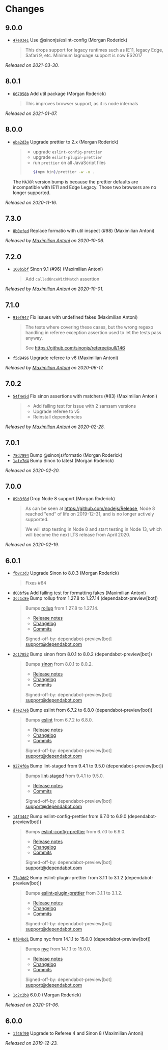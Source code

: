 # Changes

## 9.0.0

- [`47e03e1`](https://github.com/sinonjs/referee-sinon/commit/47e03e18df3d68de2c1ad5e42a97ec2c2070a141)
  Use @sinonjs/eslint-config (Morgan Roderick)
    >
    > This drops support for legacy runtimes such as IE11, legacy Edge, Safari 9, etc. Minimum lagnuage support is now ES2017
    >

_Released on 2021-03-30._

## 8.0.1

- [`667058b`](https://github.com/sinonjs/referee-sinon/commit/667058b1b1ed4a6ae3bc0bb0a046f8b0e5550331)
  Add util package (Morgan Roderick)
    >
    > This improves browser support, as it is node internals
    >

_Released on 2021-01-07._

## 8.0.0

- [`eba2d3e`](https://github.com/sinonjs/referee-sinon/commit/eba2d3eb6be093ee84e165d1a38761659cb87fe5)
  Upgrade prettier to 2.x (Morgan Roderick)
    >
    > * upgrade `eslint-config-prettier`
    > * upgrade `eslint-plugin-prettier`
    > * run `prettier` on all JavaScript files
    >     ```sh
    >     $(npm bin)/prettier -w -u .
    >     ```
    >

  The `MAJOR` version bump is because the prettier defaults are incompatible
  with IE11 and Edge Legacy. Those two browsers are no longer supported.

_Released on 2020-11-16._

## 7.3.0

- [`8b0efed`](https://github.com/sinonjs/referee-sinon/commit/8b0efed86f13ec01a683cc1ed12bda0a18ea776d)
  Replace formatio with util inspect (#98) (Maximilian Antoni)

_Released by [Maximilian Antoni](https://github.com/mantoni) on 2020-10-06._

## 7.2.0

- [`160b5bf`](https://github.com/sinonjs/referee-sinon/commit/160b5bfce23bb8a4100c9e2af084fb1a16a72930)
  Sinon 9.1 (#96) (Maximilian Antoni)
    >
    > Add `calledOnceWithMatch` assertion
    >

_Released by [Maximilian Antoni](https://github.com/mantoni) on 2020-10-01._

## 7.1.0

- [`91ef947`](https://github.com/sinonjs/referee-sinon/commit/91ef947a8b9508c7dcd755c5a89763b580a99e61)
  Fix issues with undefined fakes (Maximilian Antoni)
    >
    > The tests where covering these cases, but the wrong regexp handling in
    > referee exception assertion used to let the tests pass anyway.
    >
    > See https://github.com/sinonjs/referee/pull/146
    >
- [`f5d9496`](https://github.com/sinonjs/referee-sinon/commit/f5d9496c4646426d00e38087cc48e6464c53bdee)
  Upgrade referee to v6 (Maximilian Antoni)

_Released by [Maximilian Antoni](https://github.com/mantoni) on 2020-06-17._

## 7.0.2

- [`54f4e5d`](https://github.com/sinonjs/referee-sinon/commit/54f4e5d7cd208a0a566bd5697c678cb44a48633f)
  Fix sinon assertions with matchers (#83) (Maximilian Antoni)
    >
    > * Add failing test for issue with 2 samsam versions
    > * Upgrade referee to v5
    > * Reinstall dependencies
    >

_Released by [Maximilian Antoni](https://github.com/mantoni) on 2020-02-28._

## 7.0.1

- [`78d7894`](https://github.com/sinonjs/referee-sinon/commit/78d7894556d0723b02e84d7cb44acccc834146d0)
  Bump @sinonjs/formatio (Morgan Roderick)
- [`1afe7d4`](https://github.com/sinonjs/referee-sinon/commit/1afe7d49879668b3903b183a3b9271aacb12db8b)
  Bump Sinon to latest (Morgan Roderick)

_Released on 2020-02-20._

## 7.0.0

- [`89b3f8d`](https://github.com/sinonjs/referee-sinon/commit/89b3f8d01ee44244d7322b11d646851960302994)
  Drop Node 8 support (Morgan Roderick)
    >
    > As can be seen at https://github.com/nodejs/Release, Node 8 reached
    > "end" of life on 2019-12-31, and is no longer actively supported.
    >
    > We will stop testing in Node 8 and start testing in Node 13, which will
    > become the next LTS release from April 2020.
    >

_Released on 2020-02-19._

## 6.0.1

- [`fb8c3d3`](https://github.com/sinonjs/referee-sinon/commit/fb8c3d3355a5d31434b01f291c373154330a0502)
  Upgrade Sinon to 8.0.3 (Morgan Roderick)
    >
    > Fixes #64
    >
- [`d00bf9e`](https://github.com/sinonjs/referee-sinon/commit/d00bf9ecb5680e275ac00a127b97016c277d0e8a)
  Add failing test for formatting fakes (Maximilian Antoni)
- [`3cc1c8e`](https://github.com/sinonjs/referee-sinon/commit/3cc1c8ed1501137a943cfc6ea39993385e3f8609)
  Bump rollup from 1.27.8 to 1.27.14 (dependabot-preview[bot])
    >
    > Bumps [rollup](https://github.com/rollup/rollup) from 1.27.8 to 1.27.14.
    > - [Release notes](https://github.com/rollup/rollup/releases)
    > - [Changelog](https://github.com/rollup/rollup/blob/master/CHANGELOG.md)
    > - [Commits](https://github.com/rollup/rollup/compare/v1.27.8...v1.27.14)
    >
    > Signed-off-by: dependabot-preview[bot] <support@dependabot.com>
- [`2c17852`](https://github.com/sinonjs/referee-sinon/commit/2c178525475c18fba6eb195f5324204c9c89c9fd)
  Bump sinon from 8.0.1 to 8.0.2 (dependabot-preview[bot])
    >
    > Bumps [sinon](https://github.com/sinonjs/sinon) from 8.0.1 to 8.0.2.
    > - [Release notes](https://github.com/sinonjs/sinon/releases)
    > - [Changelog](https://github.com/sinonjs/sinon/blob/master/CHANGELOG.md)
    > - [Commits](https://github.com/sinonjs/sinon/compare/v8.0.1...v8.0.2)
    >
    > Signed-off-by: dependabot-preview[bot] <support@dependabot.com>
- [`d7e27eb`](https://github.com/sinonjs/referee-sinon/commit/d7e27eb9e8164450af7387305a9aed015c91e8bd)
  Bump eslint from 6.7.2 to 6.8.0 (dependabot-preview[bot])
    >
    > Bumps [eslint](https://github.com/eslint/eslint) from 6.7.2 to 6.8.0.
    > - [Release notes](https://github.com/eslint/eslint/releases)
    > - [Changelog](https://github.com/eslint/eslint/blob/master/CHANGELOG.md)
    > - [Commits](https://github.com/eslint/eslint/compare/v6.7.2...v6.8.0)
    >
    > Signed-off-by: dependabot-preview[bot] <support@dependabot.com>
- [`9274f0a`](https://github.com/sinonjs/referee-sinon/commit/9274f0a3c43e98dc37411ca658e233ace9ceedb1)
  Bump lint-staged from 9.4.1 to 9.5.0 (dependabot-preview[bot])
    >
    > Bumps [lint-staged](https://github.com/okonet/lint-staged) from 9.4.1 to 9.5.0.
    > - [Release notes](https://github.com/okonet/lint-staged/releases)
    > - [Commits](https://github.com/okonet/lint-staged/compare/v9.4.1...v9.5.0)
    >
    > Signed-off-by: dependabot-preview[bot] <support@dependabot.com>
- [`14f3447`](https://github.com/sinonjs/referee-sinon/commit/14f3447a687ed8777f70d17486d151fe702051d8)
  Bump eslint-config-prettier from 6.7.0 to 6.9.0 (dependabot-preview[bot])
    >
    > Bumps [eslint-config-prettier](https://github.com/prettier/eslint-config-prettier) from 6.7.0 to 6.9.0.
    > - [Release notes](https://github.com/prettier/eslint-config-prettier/releases)
    > - [Changelog](https://github.com/prettier/eslint-config-prettier/blob/master/CHANGELOG.md)
    > - [Commits](https://github.com/prettier/eslint-config-prettier/commits/v6.9.0)
    >
    > Signed-off-by: dependabot-preview[bot] <support@dependabot.com>
- [`77a9dd2`](https://github.com/sinonjs/referee-sinon/commit/77a9dd206256525d6bfac44b59e00bd2a795eebd)
  Bump eslint-plugin-prettier from 3.1.1 to 3.1.2 (dependabot-preview[bot])
    >
    > Bumps [eslint-plugin-prettier](https://github.com/prettier/eslint-plugin-prettier) from 3.1.1 to 3.1.2.
    > - [Release notes](https://github.com/prettier/eslint-plugin-prettier/releases)
    > - [Changelog](https://github.com/prettier/eslint-plugin-prettier/blob/master/CHANGELOG.md)
    > - [Commits](https://github.com/prettier/eslint-plugin-prettier/compare/v3.1.1...v3.1.2)
    >
    > Signed-off-by: dependabot-preview[bot] <support@dependabot.com>
- [`8f04bd1`](https://github.com/sinonjs/referee-sinon/commit/8f04bd1220d006f29a249b7f23bc8d70fa1e9f5b)
  Bump nyc from 14.1.1 to 15.0.0 (dependabot-preview[bot])
    >
    > Bumps [nyc](https://github.com/istanbuljs/nyc) from 14.1.1 to 15.0.0.
    > - [Release notes](https://github.com/istanbuljs/nyc/releases)
    > - [Changelog](https://github.com/istanbuljs/nyc/blob/master/CHANGELOG.md)
    > - [Commits](https://github.com/istanbuljs/nyc/compare/v14.1.1...v15.0.0)
    >
    > Signed-off-by: dependabot-preview[bot] <support@dependabot.com>
- [`1c2c2b8`](https://github.com/sinonjs/referee-sinon/commit/1c2c2b89719e7ad4c5aba058f0fb951e00ed6d92)
  6.0.0 (Morgan Roderick)

_Released on 2020-01-06._

## 6.0.0

- [`1f46f90`](https://github.com/sinonjs/referee-sinon/commit/1f46f9028845b2e03dd14438d560d1c9b83401cb)
  Upgrade to Referee 4 and Sinon 8 (Maximilian Antoni)

_Released on 2019-12-23._
